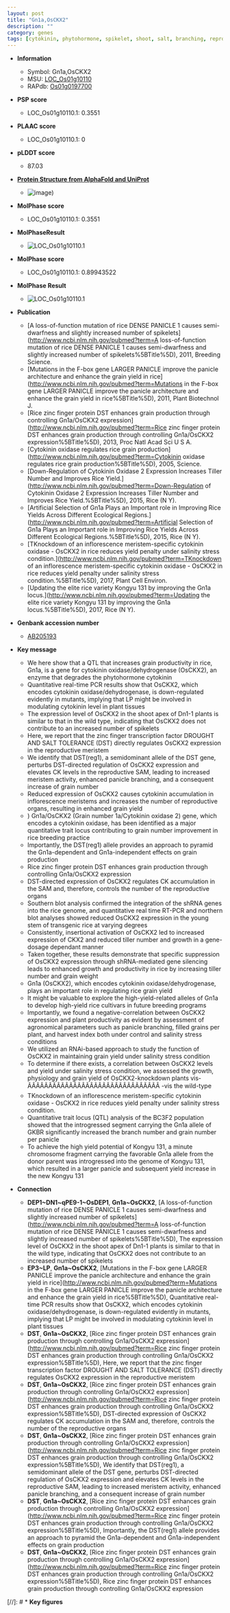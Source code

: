 ```yaml
---
layout: post
title: "Gn1a,OsCKX2"
description: ""
category: genes
tags: [cytokinin, phytohormone, spikelet, shoot, salt, branching, reproductive, breeding, grain, drought, meristem, salt tolerance, grain yield, panicle, transcription factor, grain number, yield, inflorescence, stem, growth, tiller, tiller number, grain weight, salinity, stress, salinity stress]
---
```


* **Information**  
    + Symbol: Gn1a,OsCKX2  
    + MSU: [LOC_Os01g10110](http://rice.plantbiology.msu.edu/cgi-bin/ORF_infopage.cgi?orf=LOC_Os01g10110)  
    + RAPdb: [Os01g0197700](http://rapdb.dna.affrc.go.jp/viewer/gbrowse_details/irgsp1?name=Os01g0197700)  

* **PSP score**  
    + LOC_Os01g10110.1: 0.3551 

* **PLAAC score**  
    + LOC_Os01g10110.1: 0 

* **pLDDT score**
    + 87.03

* **[Protein Structure from AlphaFold and UniProt](https://www.uniprot.org/uniprotkb/Q4ADV8/entry#structure)**
    + ![image](https://ricepsp.github.io/images/Q4/AF-Q4ADV8-F1.png))

* **MolPhase score**
    + LOC_Os01g10110.1: 0.3551

* **MolPhaseResult**
    + ![LOC_Os01g10110.1](https://ricepsp.github.io/pictures/LOC_Os01g/LOC_Os01g10110.1.png)

* **MolPhase score**
    + LOC_Os01g10110.1: 0.89943522

* **MolPhase Result**
    + ![LOC_Os01g10110.1](https://304243504.github.io/Pictures/LOC_Os01g/LOC_Os01g10110.1.png)

* **Publication**  
    + [A loss-of-function mutation of rice DENSE PANICLE 1 causes semi-dwarfness and slightly increased number of spikelets](http://www.ncbi.nlm.nih.gov/pubmed?term=A loss-of-function mutation of rice DENSE PANICLE 1 causes semi-dwarfness and slightly increased number of spikelets%5BTitle%5D), 2011, Breeding Science.
    + [Mutations in the F-box gene LARGER PANICLE improve the panicle architecture and enhance the grain yield in rice](http://www.ncbi.nlm.nih.gov/pubmed?term=Mutations in the F-box gene LARGER PANICLE improve the panicle architecture and enhance the grain yield in rice%5BTitle%5D), 2011, Plant Biotechnol J.
    + [Rice zinc finger protein DST enhances grain production through controlling Gn1a/OsCKX2 expression](http://www.ncbi.nlm.nih.gov/pubmed?term=Rice zinc finger protein DST enhances grain production through controlling Gn1a/OsCKX2 expression%5BTitle%5D), 2013, Proc Natl Acad Sci U S A.
    + [Cytokinin oxidase regulates rice grain production](http://www.ncbi.nlm.nih.gov/pubmed?term=Cytokinin oxidase regulates rice grain production%5BTitle%5D), 2005, Science.
    + [Down-Regulation of Cytokinin Oxidase 2 Expression Increases Tiller Number and Improves Rice Yield.](http://www.ncbi.nlm.nih.gov/pubmed?term=Down-Regulation of Cytokinin Oxidase 2 Expression Increases Tiller Number and Improves Rice Yield.%5BTitle%5D), 2015, Rice (N Y).
    + [Artificial Selection of Gn1a Plays an Important role in Improving Rice Yields Across Different Ecological Regions.](http://www.ncbi.nlm.nih.gov/pubmed?term=Artificial Selection of Gn1a Plays an Important role in Improving Rice Yields Across Different Ecological Regions.%5BTitle%5D), 2015, Rice (N Y).
    + [TKnockdown of an inflorescence meristem-specific cytokinin oxidase - OsCKX2 in rice reduces yield penalty under salinity stress condition.](http://www.ncbi.nlm.nih.gov/pubmed?term=TKnockdown of an inflorescence meristem-specific cytokinin oxidase - OsCKX2 in rice reduces yield penalty under salinity stress condition.%5BTitle%5D), 2017, Plant Cell Environ.
    + [Updating the elite rice variety Kongyu 131 by improving the Gn1a locus.](http://www.ncbi.nlm.nih.gov/pubmed?term=Updating the elite rice variety Kongyu 131 by improving the Gn1a locus.%5BTitle%5D), 2017, Rice (N Y).

* **Genbank accession number**  
    + [AB205193](http://www.ncbi.nlm.nih.gov/nuccore/AB205193)

* **Key message**  
    + We here show that a QTL that increases grain productivity in rice, Gn1a, is a gene for cytokinin oxidase/dehydrogenase (OsCKX2), an enzyme that degrades the phytohormone cytokinin
    + Quantitative real-time PCR results show that OsCKX2, which encodes cytokinin oxidase/dehydrogenase, is down-regulated evidently in mutants, implying that LP might be involved in modulating cytokinin level in plant tissues
    + The expression level of OsCKX2 in the shoot apex of Dn1-1 plants is similar to that in the wild type, indicating that OsCKX2 does not contribute to an increased number of spikelets
    + Here, we report that the zinc finger transcription factor DROUGHT AND SALT TOLERANCE (DST) directly regulates OsCKX2 expression in the reproductive meristem
    + We identify that DST(reg1), a semidominant allele of the DST gene, perturbs DST-directed regulation of OsCKX2 expression and elevates CK levels in the reproductive SAM, leading to increased meristem activity, enhanced panicle branching, and a consequent increase of grain number
    + Reduced expression of OsCKX2 causes cytokinin accumulation in inflorescence meristems and increases the number of reproductive organs, resulting in enhanced grain yield
    + ) Gn1a/OsCKX2 (Grain number 1a/Cytokinin oxidase 2) gene, which encodes a cytokinin oxidase, has been identified as a major quantitative trait locus contributing to grain number improvement in rice breeding practice
    + Importantly, the DST(reg1) allele provides an approach to pyramid the Gn1a-dependent and Gn1a-independent effects on grain production
    + Rice zinc finger protein DST enhances grain production through controlling Gn1a/OsCKX2 expression
    + DST-directed expression of OsCKX2 regulates CK accumulation in the SAM and, therefore, controls the number of the reproductive organs
    + Southern blot analysis confirmed the integration of the shRNA genes into the rice genome, and quantitative real time RT-PCR and northern blot analyses showed reduced OsCKX2 expression in the young stem of transgenic rice at varying degrees
    + Consistently, insertional activation of OsCKX2 led to increased expression of CKX2 and reduced tiller number and growth in a gene-dosage dependant manner
    + Taken together, these results demonstrate that specific suppression of OsCKX2 expression through shRNA-mediated gene silencing leads to enhanced growth and productivity in rice by increasing tiller number and grain weight
    + Gn1a (OsCKX2), which encodes cytokinin oxidase/dehydrogenase, plays an important role in regulating rice grain yield
    + It might be valuable to explore the high-yield-related alleles of Gn1a to develop high-yield rice cultivars in future breeding programs
    + Importantly, we found a negative-correlation between OsCKX2 expression and plant productivity as evident by assessment of agronomical parameters such as panicle branching, filled grains per plant, and harvest index both under control and salinity stress conditions
    + We utilized an RNAi-based approach to study the function of OsCKX2 in maintaining grain yield under salinity stress condition
    + To determine if there exists, a correlation between OsCKX2 levels and yield under salinity stress condition, we assessed the growth, physiology and grain yield of OsCKX2-knockdown plants vis-ÃÂÃÂÃÂÃÂÃÂÃÂÃÂÃÂÃÂÃÂÃÂÃÂÃÂÃÂÃÂÃÂ -vis the wild-type
    + TKnockdown of an inflorescence meristem-specific cytokinin oxidase - OsCKX2 in rice reduces yield penalty under salinity stress condition.
    + Quantitative trait locus (QTL) analysis of the BC3F2 population showed that the introgressed segment carrying the Gn1a allele of GKBR significantly increased the branch number and grain number per panicle
    + To achieve the high yield potential of Kongyu 131, a minute chromosome fragment carrying the favorable Gn1a allele from the donor parent was introgressed into the genome of Kongyu 131, which resulted in a larger panicle and subsequent yield increase in the new Kongyu 131

* **Connection**  
    + __DEP1~DN1~qPE9-1~OsDEP1__, __Gn1a~OsCKX2__, [A loss-of-function mutation of rice DENSE PANICLE 1 causes semi-dwarfness and slightly increased number of spikelets](http://www.ncbi.nlm.nih.gov/pubmed?term=A loss-of-function mutation of rice DENSE PANICLE 1 causes semi-dwarfness and slightly increased number of spikelets%5BTitle%5D), The expression level of OsCKX2 in the shoot apex of Dn1-1 plants is similar to that in the wild type, indicating that OsCKX2 does not contribute to an increased number of spikelets
    + __EP3~LP__, __Gn1a~OsCKX2__, [Mutations in the F-box gene LARGER PANICLE improve the panicle architecture and enhance the grain yield in rice](http://www.ncbi.nlm.nih.gov/pubmed?term=Mutations in the F-box gene LARGER PANICLE improve the panicle architecture and enhance the grain yield in rice%5BTitle%5D), Quantitative real-time PCR results show that OsCKX2, which encodes cytokinin oxidase/dehydrogenase, is down-regulated evidently in mutants, implying that LP might be involved in modulating cytokinin level in plant tissues
    + __DST__, __Gn1a~OsCKX2__, [Rice zinc finger protein DST enhances grain production through controlling Gn1a/OsCKX2 expression](http://www.ncbi.nlm.nih.gov/pubmed?term=Rice zinc finger protein DST enhances grain production through controlling Gn1a/OsCKX2 expression%5BTitle%5D), Here, we report that the zinc finger transcription factor DROUGHT AND SALT TOLERANCE (DST) directly regulates OsCKX2 expression in the reproductive meristem
    + __DST__, __Gn1a~OsCKX2__, [Rice zinc finger protein DST enhances grain production through controlling Gn1a/OsCKX2 expression](http://www.ncbi.nlm.nih.gov/pubmed?term=Rice zinc finger protein DST enhances grain production through controlling Gn1a/OsCKX2 expression%5BTitle%5D), DST-directed expression of OsCKX2 regulates CK accumulation in the SAM and, therefore, controls the number of the reproductive organs
    + __DST__, __Gn1a~OsCKX2__, [Rice zinc finger protein DST enhances grain production through controlling Gn1a/OsCKX2 expression](http://www.ncbi.nlm.nih.gov/pubmed?term=Rice zinc finger protein DST enhances grain production through controlling Gn1a/OsCKX2 expression%5BTitle%5D), We identify that DST(reg1), a semidominant allele of the DST gene, perturbs DST-directed regulation of OsCKX2 expression and elevates CK levels in the reproductive SAM, leading to increased meristem activity, enhanced panicle branching, and a consequent increase of grain number
    + __DST__, __Gn1a~OsCKX2__, [Rice zinc finger protein DST enhances grain production through controlling Gn1a/OsCKX2 expression](http://www.ncbi.nlm.nih.gov/pubmed?term=Rice zinc finger protein DST enhances grain production through controlling Gn1a/OsCKX2 expression%5BTitle%5D), Importantly, the DST(reg1) allele provides an approach to pyramid the Gn1a-dependent and Gn1a-independent effects on grain production
    + __DST__, __Gn1a~OsCKX2__, [Rice zinc finger protein DST enhances grain production through controlling Gn1a/OsCKX2 expression](http://www.ncbi.nlm.nih.gov/pubmed?term=Rice zinc finger protein DST enhances grain production through controlling Gn1a/OsCKX2 expression%5BTitle%5D), Rice zinc finger protein DST enhances grain production through controlling Gn1a/OsCKX2 expression

[//]: # * **Key figures**  


